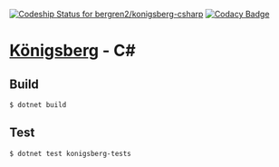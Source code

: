 [![Codeship Status for bergren2/konigsberg-csharp](https://app.codeship.com/projects/fa25c0c0-f1b8-0137-3772-6681faabfd64/status?branch=master)](https://app.codeship.com/projects/375644)
[![Codacy Badge](https://api.codacy.com/project/badge/Grade/cbc286774b2d4153919d8bd8f427f51e)](https://www.codacy.com/app/bergren2/konigsberg-csharp?utm_source=github.com&amp;utm_medium=referral&amp;utm_content=bergren2/konigsberg-csharp&amp;utm_campaign=Badge_Grade)

# [Königsberg](https://github.com/bergren2/konigsberg) - C#

## Build

    $ dotnet build

## Test

    $ dotnet test konigsberg-tests
